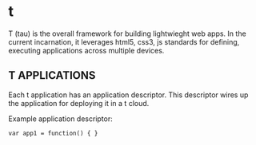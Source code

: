t
=
T (tau) is the overall framework for building lightwieght web apps. In the current incarnation, it leverages html5, css3, js standards for defining, executing applications across multiple devices.

T APPLICATIONS
--------------
Each t application has an application descriptor. This descriptor wires up the application for deploying it in a t cloud.

Example application descriptor:

`var app1 = function() { }`
